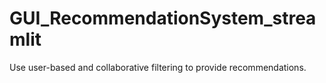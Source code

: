 # GUI_RecommendationSystem_streamlit
Use user-based and collaborative filtering to provide recommendations.
